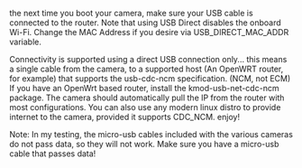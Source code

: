 the next time you boot your camera, make sure your USB cable is connected to the router. Note that using USB Direct disables the onboard Wi-Fi. Change the MAC Address if you desire via USB_DIRECT_MAC_ADDR variable.

Connectivity is supported using a direct USB connection only... this means a single cable from the camera, to a supported host (An OpenWRT router, for example) that supports the usb-cdc-ncm specification. (NCM, not ECM) If you have an OpenWrt based router, install the kmod-usb-net-cdc-ncm package. The camera should automatically pull the IP from the router with most configurations. You can also use any modern linux distro to provide internet to the camera, provided it supports CDC_NCM. enjoy!

Note: In my testing, the micro-usb cables included with the various cameras do not pass data, so they will not work. Make sure you have a micro-usb cable that passes data!
